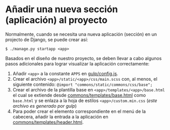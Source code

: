 # Añadir una nueva sección (aplicación) al proyecto

Normalmente, cuando se necesita una nueva aplicación (sección) en un projecto de Django, se puede crear así:

```console
$ ./manage.py startapp <app>
```

Basados en el diseño de nuestro proyecto, se deben llevar a cabo algunos pasos adicionales para lograr visualizar la aplicación correctamente:

1. Añadir `<app>` a la constante `APPS` en [gulp/config.js](gulp/config.js).
2. Crear el archivo `<app>/static/<app>/css/main.scss` con, al menos, el siguiente contenido: `@import "commons/static/commons/css/base";`
3. Crear el archivo de la plantilla base en `<app>/templates/<app>/base.html` el cual se extiende desde [commons/templates/base.html](commons/templates/base.html) como `base.html` y se enlaza a la hoja de estilos `<app>/custom.min.css` (_este archivo es generado por gulp_)
4. Para poder crear el elemento correspondiente en el menú de la cabecera, añadir la entrada a la aplicación en [commons/templates/header.html](commons/templates/header.html).
